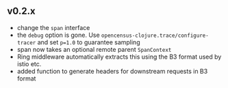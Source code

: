 ## v0.2.x

- change the `span` interface
 - the `debug` option is gone. Use `opencensus-clojure.trace/configure-tracer` and
 set `p=1.0` to guarantee sampling
- span now takes an optional remote parent `SpanContext`
- Ring middleware automatically extracts this using the B3 format used by istio etc.
- added function to generate headers for downstream requests in B3 format
